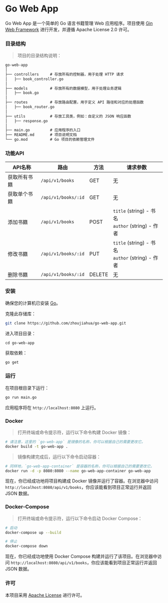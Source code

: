 # Go Web App

Go Web App 是一个简单的 Go 语言书籍管理 Web 应用程序。项目使用 [Gin Web Framework](https://github.com/gin-gonic/gin) 进行开发，并遵循 Apache License 2.0 许可。

### 目录结构

> 项目的目录结构说明：

```html
go-web-app 
│
├── controllers     # 存放所有的控制器，用于处理 HTTP 请求
│   ├── book_controller.go
│
├── models          # 存放所有的数据模型，用于处理业务逻辑
│   ├── book.go
│
├── routes          # 存放路由配置，用于定义 API 路径和对应的处理函数
│   ├── book_router.go
│
├── utils           # 存放工具类，例如：自定义的 JSON 响应函数
│   ├── response.go
│
├── main.go         # 应用程序的入口
├── README.md       # 项目说明文档
└── go.mod          # Go 项目的依赖管理文件
```

### 功能API

| API名称      | 路由                | 方法   | 请求参数                                            |
| ------------ | ------------------- | ------ | --------------------------------------------------- |
| 获取所有书籍 | `/api/v1/books`     | GET    | 无                                                  |
| 获取单个书籍 | `/api/v1/books/:id` | GET    | 无                                                  |
| 添加书籍     | `/api/v1/books`     | POST   | `title` (string) - 书名<br>`author` (string) - 作者 |
| 修改书籍     | `/api/v1/books/:id` | PUT    | `title` (string) - 书名<br>`author` (string) - 作者 |
| 删除书籍     | `/api/v1/books/:id` | DELETE | 无                                                  |

### 安装

确保您的计算机已安装 [Go](https://golang.org/doc/install)。

克隆此存储库：

```bash
git clone https://github.com/zhoujiahua/go-web-app.git
```

进入项目目录：

```
cd go-web-app
```

获取依赖：

```bash
go get
```

### 运行

在项目根目录下运行：

```bash
go run main.go
```

应用程序将在 `http://localhost:8080` 上运行。

### Docker

> 打开终端或命令提示符，运行以下命令构建 Docker 镜像：

```bash
# 请注意，这里的 `go-web-app` 是镜像的名称，你可以根据自己的需要更改它。
docker build -t go-web-app .
```

> 镜像构建完成后，运行以下命令启动容器：

```bash
# 同样地，`go-web-app-container` 是容器的名称，你可以根据自己的需要更改它。
docker run -d -p 8080:8080 --name go-web-app-container go-web-app
```

现在，你已经成功地将项目构建成 Docker 镜像并运行了容器。在浏览器中访问 `http://localhost:8080/api/v1/books`，你应该能看到项目正常运行并返回 JSON 数据。

### Docker-Compose

> 打开终端或命令提示符，运行以下命令启动 Docker Compose：

```bash
# 启动
docker-compose up --build

# 停止
docker-compose down
```

现在，你已经成功地使用 Docker Compose 构建并运行了该项目。在浏览器中访问 `http://localhost:8080/api/v1/books`，你应该能看到项目正常运行并返回 JSON 数据。

### 许可

本项目采用 [Apache License](http://www.apache.org/licenses/) 进行许可。
